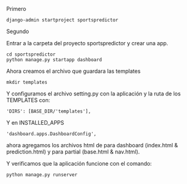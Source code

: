 Primero

```
django-admin startproject sportspredictor
```

Segundo

Entrar a la carpeta del proyecto sportspredictor y crear una app.

```
cd sportspredictor
python manage.py startapp dashboard
```

Ahora creamos el archivo que guardara las templates

```
mkdir templates
```

Y configuramos el archivo setting.py con la aplicación y la ruta de los TEMPLATES con:

```
'DIRS': [BASE_DIR/'templates'],
```

Y en INSTALLED_APPS

```
'dashboard.apps.DashboardConfig',
```

ahora agregamos los archivos html de para dashboard (index.html & prediction.html) y para partial (base.html & nav.html).


Y verificamos que la aplicación funcione con el comando:

```
python manage.py runserver
```

